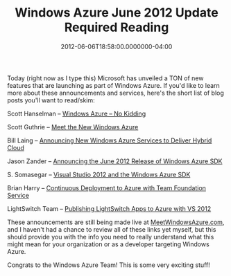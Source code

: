 ﻿---
title: Windows Azure June 2012 Update Required Reading
date: "2012-06-06T18:58:00.0000000-04:00"
description: Today (right now as I type this) Microsoft has unveiled a TON of
featuredImage: /img/azure.png
---

[](http://weblogs.asp.net/scottgu/archive/2012/06/07/meet-the-new-windows-azure.aspx)Today (right now as I type this) Microsoft has unveiled a TON of new features that are launching as part of Windows Azure. If you'd like to learn more about these announcements and services, here's the short list of blog posts you'll want to read/skim:

Scott Hanselman – [Windows Azure – No Kidding](http://www.hanselman.com/blog/WindowsAzureNoKidding.aspx)

Scott Guthrie – [Meet the New Windows Azure](http://weblogs.asp.net/scottgu/archive/2012/06/07/meet-the-new-windows-azure.aspx)

Bill Laing – [Announcing New Windows Azure Services to Deliver Hybrid Cloud](http://blogs.msdn.com/b/windowsazure/archive/2012/06/06/announcing-new-windows-azure-services-to-deliver-hybrid-cloud.aspx)

Jason Zander – [Announcing the June 2012 Release of Windows Azure SDK](http://blogs.msdn.com/b/jasonz/archive/2012/06/07/announcing-the-june-2012-release-of-windows-azure-sdk-for-net-now-with-support-for-visual-studio-2012-rc.aspx)

S. Somasegar – [Visual Studio 2012 and the Windows Azure SDK](http://blogs.msdn.com/b/somasegar/archive/2012/06/07/visual-studio-2012-and-the-windows-azure-sdk-for-net.aspx)

Brian Harry – [Continuous Deployment to Azure with Team Foundation Service](http://blogs.msdn.com/b/bharry/archive/2012/06/07/announcing-continuous-deployment-to-azure-with-team-foundation-service.aspx)

LightSwitch Team – [Publishing LightSwitch Apps to Azure with VS 2012](http://blogs.msdn.com/b/lightswitch/archive/2012/06/07/publishing-lightswitch-apps-to-azure-with-visual-studio-2012.aspx)

These announcements are still being made live at [MeetWindowsAzure.com](http://meetwindowsazure.com/), and I haven't had a chance to review all of these links yet myself, but this should provide you with the info you need to really understand what this might mean for your organization or as a developer targeting Windows Azure.

Congrats to the Windows Azure Team! This is some very exciting stuff!

